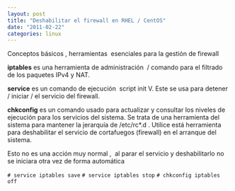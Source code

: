```yaml
---
layout: post
title: "Deshabilitar el firewall en RHEL / CentOS"
date: "2011-02-22"
categories: linux
---
```


Conceptos básicos , herramientas  esenciales para la gestión de firewall

**iptables** es una herramienta de administración  / comando para el filtrado de los paquetes IPv4 y NAT.

**service** es un comando de ejecución  script init V. Este se usa para detener / iniciar / el servicio del firewall.

**chkconfig** es un comando usado para actualizar y consultar los niveles de ejecución para los servicios del sistema. Se trata de una herramienta del sistema para mantener la jerarquía de /etc/rc\*.d . Utilice está herramienta para deshabilitar el servicio de cortafuegos (firewall) en el arranque del sistema.

Esto no es una acción muy normal ,  al parar el servicio y deshabilitarlo no se iniciara otra vez de forma automática

`# service iptables save` `# service iptables stop` `# chkconfig iptables off`
